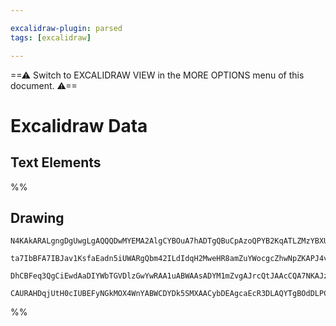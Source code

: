 ```yaml
---

excalidraw-plugin: parsed
tags: [excalidraw]

---
```

==⚠  Switch to EXCALIDRAW VIEW in the MORE OPTIONS menu of this document. ⚠==


# Excalidraw Data
## Text Elements
%%
## Drawing
```compressed-json
N4KAkARALgngDgUwgLgAQQQDwMYEMA2AlgCYBOuA7hADTgQBuCpAzoQPYB2KqATLZMzYBXUtiRoIACyhQ4zZAHoFAc0JRJQgEYA6bGwC2CgF7N6hbEcK4OCtptbErHALRY8RMpWdx8Q1TdIEfARcZgRmBShcZQUebQBmbQAGGjoghH0EDihmbgBtAF1+CFw4OABlKKhxVFAwSHUMmohiXFIAa1T6hkIECgAhXGx25VJhDmIAYTZ8NlJuCABiADNV

ta7IbBFA7IBJav1KsfaEadn5iUWARgQbm42ILdIdqH2MweHR8amZuYWocgcZhwNpZKAPJ4vN76ABihHw+EqMGCC0EHgh2zB0KObBOAHUSOpuHxwJtMXsDjiTkiURI0SQMc8sQcAErCZSSDjhXJoK78MlMikZADyIOwahg3CuSSS/Me5NeBxhnCgMNw+nhkt5cshzIyyuy5UIRhqPFlpPlgsVGQAKlgoABBIjKLgSYLLcE6hXYqKkR3PNgUSQhYjc

DhCBFeq3QgCiEwdAaDIYWbTGVDlzGwYwRAA1uABWAAsADYM1mZvgAJrcQtJAAcCQA7NKAJzxRv5uVGNgGbh1br0AhCGpXUkAXyjUNZ3y5zB56DGQgmD1GJCNJrDEfwctXP3OfdJkH6M1Dl0mLfP542kBZCGUEbaC0WMYAIq/XxBx5OwVSEKKoOwQKbpGFpwIEZjCMwADipBrsaNThiB3TLOQmS3hMTCEBwygHvUkBZLgmjBKeqAAsO/KbEQcDcGR

CAURAHDqjUtH0cIUBEFyNGkMOX4WnYABWCDYDk5SMXAACybDEAgcaEcR3DLAQYTgBOdDLPC4R9mOIBjkAA==
```
%%